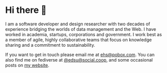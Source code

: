 # Hi there 👋

I am a software developer and design researcher with two decades of experience bridging
the worlds of data management and the Web. I have worked in academia, startups,
corporations and government. I work best as a member of agile, highly
collaborative teams that focus on knowledge sharing and a commitment to
sustainability.

If you want to get in touch please email me at [ehs@pobox.com]. You can also
find me on fediverse at [\@edsu@social.coop], and some occasional posts on [my website].

[\@edsu@social.coop]: https://social.coop/@edsu
[ehs@pobox.com]: mailto:ehs@pobox.com
[my website]: https://inkdroid.org
